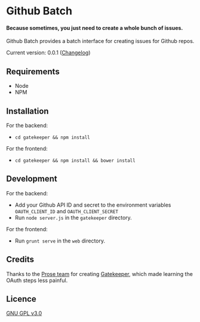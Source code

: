 # Github Batch

#### Because sometimes, you just need to create a whole bunch of issues.

Github Batch provides a batch interface for creating issues for Github repos.

Current version: 0.0.1 ([Changelog](CHANGELOG.md))

## Requirements

- Node
- NPM

## Installation

For the backend:
- `cd gatekeeper && npm install`

For the frontend:
- `cd gatekeeper && npm install && bower install`

## Development

For the backend: 

- Add your Github API ID and secret to the environment variables `OAUTH_CLIENT_ID` and `OAUTH_CLIENT_SECRET`
- Run `node server.js` in the `gatekeeper` directory.

For the frontend: 
- Run `grunt serve` in the `web` directory.

## Credits

Thanks to the [Prose team](https://github.com/prose) for creating [Gatekeeper](https://github.com/prose/gatekeeper), which made learning the OAuth steps less painful.

## Licence

[GNU GPL v3.0](LICENSE.txt)